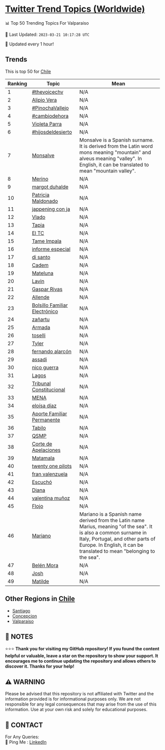 [Twitter Trend Topics (Worldwide)](https://github.com/ErcinDedeoglu/Twitter-Trend-Topics)
==========


📊 Top 50 Trending Topics For Valparaiso

📆 Last Updated: `2023-03-21 10:17:28 UTC`

🔧 Updated every 1 hour!


## Trends

This is top 50 for [Chile](</Chile>)

| Ranking | Topic | Mean |
| ------- | ------------ | ------------ |
| 1 | [#thevoicechv](http://twitter.com/search?q=%23thevoicechv) | N/A |
| 2 | [Alipio Vera](http://twitter.com/search?q=Alipio+Vera) | N/A |
| 3 | [#PinochaVallejo](http://twitter.com/search?q=%23PinochaVallejo) | N/A |
| 4 | [#cambiodehora](http://twitter.com/search?q=%23cambiodehora) | N/A |
| 5 | [Violeta Parra](http://twitter.com/search?q=Violeta+Parra) | N/A |
| 6 | [#hijosdeldesierto](http://twitter.com/search?q=%23hijosdeldesierto) | N/A |
| 7 | [Monsalve](http://twitter.com/search?q=Monsalve) | Monsalve is a Spanish surname. It is derived from the Latin word mons meaning "mountain" and alveus meaning "valley". In English, it can be translated to mean "mountain valley". |
| 8 | [Merino](http://twitter.com/search?q=Merino) | N/A |
| 9 | [margot duhalde](http://twitter.com/search?q=margot+duhalde) | N/A |
| 10 | [Patricia Maldonado](http://twitter.com/search?q=Patricia+Maldonado) | N/A |
| 11 | [jappening con ja](http://twitter.com/search?q=jappening+con+ja) | N/A |
| 12 | [Vlado](http://twitter.com/search?q=Vlado) | N/A |
| 13 | [Tapia](http://twitter.com/search?q=Tapia) | N/A |
| 14 | [El TC](http://twitter.com/search?q=El+TC) | N/A |
| 15 | [Tame Impala](http://twitter.com/search?q=Tame+Impala) | N/A |
| 16 | [informe especial](http://twitter.com/search?q=informe+especial) | N/A |
| 17 | [di santo](http://twitter.com/search?q=di+santo) | N/A |
| 18 | [Cadem](http://twitter.com/search?q=Cadem) | N/A |
| 19 | [Mateluna](http://twitter.com/search?q=Mateluna) | N/A |
| 20 | [Lavin](http://twitter.com/search?q=Lavin) | N/A |
| 21 | [Gaspar Rivas](http://twitter.com/search?q=Gaspar+Rivas) | N/A |
| 22 | [Allende](http://twitter.com/search?q=Allende) | N/A |
| 23 | [Bolsillo Familiar Electrónico](http://twitter.com/search?q=Bolsillo+Familiar+Electr%c3%b3nico) | N/A |
| 24 | [zañartu](http://twitter.com/search?q=za%c3%b1artu) | N/A |
| 25 | [Armada](http://twitter.com/search?q=Armada) | N/A |
| 26 | [toselli](http://twitter.com/search?q=toselli) | N/A |
| 27 | [Tyler](http://twitter.com/search?q=Tyler) | N/A |
| 28 | [fernando alarcón](http://twitter.com/search?q=fernando+alarc%c3%b3n) | N/A |
| 29 | [assadi](http://twitter.com/search?q=assadi) | N/A |
| 30 | [nico guerra](http://twitter.com/search?q=nico+guerra) | N/A |
| 31 | [Lagos](http://twitter.com/search?q=Lagos) | N/A |
| 32 | [Tribunal Constitucional](http://twitter.com/search?q=Tribunal+Constitucional) | N/A |
| 33 | [MENA](http://twitter.com/search?q=MENA) | N/A |
| 34 | [eloísa díaz](http://twitter.com/search?q=elo%c3%adsa+d%c3%adaz) | N/A |
| 35 | [Aporte Familiar Permanente](http://twitter.com/search?q=Aporte+Familiar+Permanente) | N/A |
| 36 | [Tabilo](http://twitter.com/search?q=Tabilo) | N/A |
| 37 | [QSMP](http://twitter.com/search?q=QSMP) | N/A |
| 38 | [Corte de Apelaciones](http://twitter.com/search?q=Corte+de+Apelaciones) | N/A |
| 39 | [Matamala](http://twitter.com/search?q=Matamala) | N/A |
| 40 | [twenty one pilots](http://twitter.com/search?q=twenty+one+pilots) | N/A |
| 41 | [fran valenzuela](http://twitter.com/search?q=fran+valenzuela) | N/A |
| 42 | [Escuchó](http://twitter.com/search?q=Escuch%c3%b3) | N/A |
| 43 | [Diana](http://twitter.com/search?q=Diana) | N/A |
| 44 | [valentina muñoz](http://twitter.com/search?q=valentina+mu%c3%b1oz) | N/A |
| 45 | [Flojo](http://twitter.com/search?q=Flojo) | N/A |
| 46 | [Mariano](http://twitter.com/search?q=Mariano) | Mariano is a Spanish name derived from the Latin name Marius, meaning "of the sea". It is also a common surname in Italy, Portugal, and other parts of Europe. In English, it can be translated to mean "belonging to the sea". |
| 47 | [Belén Mora](http://twitter.com/search?q=Bel%c3%a9n+Mora) | N/A |
| 48 | [Josh](http://twitter.com/search?q=Josh) | N/A |
| 49 | [Matilde](http://twitter.com/search?q=Matilde) | N/A |



## Other Regions in [Chile](</Chile>)

* [Santiago](</Chile/Santiago.md>)
* [Concepcion](</Chile/Concepcion.md>)
* [Valparaiso](</Chile/Valparaiso.md>)



## 📝 NOTES

⭐⭐⭐ **Thank you for visiting my GitHub repository! If you found the content helpful or valuable, leave a star on the repository to show your support. It encourages me to continue updating the repository and allows others to discover it. Thanks for your help!**


## ⚠️ WARNING

Please be advised that this repository is not affiliated with Twitter and the information provided is for informational purposes only. We are not responsible for any legal consequences that may arise from the use of this information. Use at your own risk and solely for educational purposes.


## 📨 CONTACT

 For Any Queries:  
            🏓 Ping Me : [LinkedIn](https://www.linkedin.com/in/ercindedeoglu/)
